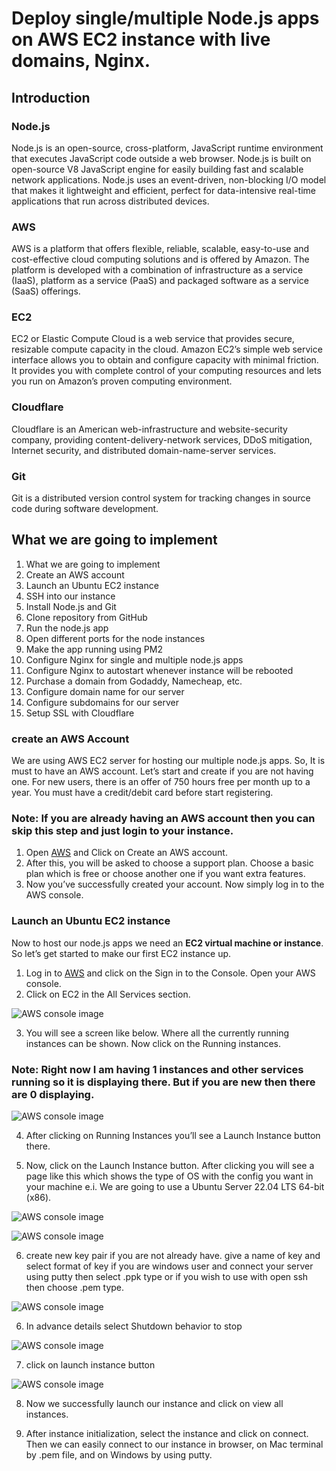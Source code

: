 # Deploy single/multiple Node.js apps on AWS EC2 instance with live domains, Nginx.

## Introduction

### Node.js

Node.js is an open-source, cross-platform, JavaScript runtime environment that executes JavaScript code outside a web browser. Node.js is built on open-source V8 JavaScript engine for easily building fast and scalable network applications. Node.js uses an event-driven, non-blocking I/O model that makes it lightweight and efficient, perfect for data-intensive real-time applications that run across distributed devices.

### AWS

AWS is a platform that offers flexible, reliable, scalable, easy-to-use and cost-effective cloud computing solutions and is offered by Amazon. The platform is developed with a combination of infrastructure as a service (IaaS), platform as a service (PaaS) and packaged software as a service (SaaS) offerings.

### EC2

EC2 or Elastic Compute Cloud is a web service that provides secure, resizable compute capacity in the cloud. Amazon EC2’s simple web service interface allows you to obtain and configure capacity with minimal friction. It provides you with complete control of your computing resources and lets you run on Amazon’s proven computing environment.

### Cloudflare

Cloudflare is an American web-infrastructure and website-security company, providing content-delivery-network services, DDoS mitigation, Internet security, and distributed domain-name-server services.

### Git

Git is a distributed version control system for tracking changes in source code during software development.


## What we are going to implement

1. What we are going to implement
2. Create an AWS account
3. Launch an Ubuntu EC2 instance
4. SSH into our instance
5. Install Node.js and Git
6. Clone repository from GitHub
7. Run the node.js app
8. Open different ports for the node instances
9. Make the app running using PM2
10. Configure Nginx for single and multiple node.js apps
11. Configure Nginx to autostart whenever instance will be rebooted
12. Purchase a domain from Godaddy, Namecheap, etc.
13. Configure domain name for our server
14. Configure subdomains for our server
15. Setup SSL with Cloudflare

### create an AWS Account

We are using AWS EC2 server for hosting our multiple node.js apps. So, It is must to have an AWS account. Let’s start and create if you are not having one. For new users, there is an offer of 750 hours free per month up to a year. You must have a credit/debit card before start registering.

### Note: If you are already having an AWS account then you can skip this step and just login to your instance.

1. Open [AWS](https://aws.amazon.com) and Click on Create an AWS account.
2. After this, you will be asked to choose a support plan. Choose a basic plan which is free or choose another one if you want extra features.
3. Now you’ve successfully created your account. Now simply log in to the AWS console.

### Launch an Ubuntu EC2 instance 

Now to host our node.js apps we need an **EC2 virtual machine or instance**. So let’s get started to make our first EC2 instance up.

1. Log in to [AWS](https://aws.amazon.com) and click on the Sign in to the Console. Open your AWS console.
2. Click on EC2 in the All Services section.

![AWS console image](./assets/aws.ss.png)

3. You will see a screen like below. Where all the currently running instances can be shown. Now click on the Running instances.

### Note:  Right now I am having 1 instances and other services running so it is displaying there. But if you are new then there are 0 displaying.

![AWS console image](./assets/aws.ss-2.png)

4. After clicking on Running Instances you’ll see a Launch Instance button there.

5. Now, click on the Launch Instance button. After clicking you will see a page like this which shows the type of OS with the config you want in your machine e.i. We are going to use a Ubuntu Server 22.04 LTS 64-bit (x86).

![AWS console image](./assets/aws-launch-instance.png)

![AWS console image](./assets/instance-type.png)

6. create new key pair if you are not already have. give a name of key and select format of key if you are windows user and connect your server using putty then select .ppk type or if you wish to use with open ssh then choose .pem type.

![AWS console image](./assets/key-pair.png)

6. In advance details select Shutdown behavior to stop

![AWS console image](./assets/shut-down-behavior.png)

7. click on launch instance button

![AWS console image](./assets/launch-log.png)

8. Now we successfully launch our instance and click on  view all instances.

9. After instance initialization, select the instance and click on connect. Then we can easily connect to our instance in browser, on Mac terminal by .pem file, and on Windows by using putty.

